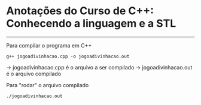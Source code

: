 # Anotações do Curso de C++: Conhecendo a linguagem e a STL

---

Para compilar o programa em C++ 
```
g++ jogoadivinhacao.cpp -o jogoadivinhacao.out
```

-> jogoadivinhacao.cpp é o arquivo a ser compilado
-> jogoadivinhacao.out é o arquivo compilado

Para "rodar" o arquivo compilado
```
./jogoadivinhacao.out
```